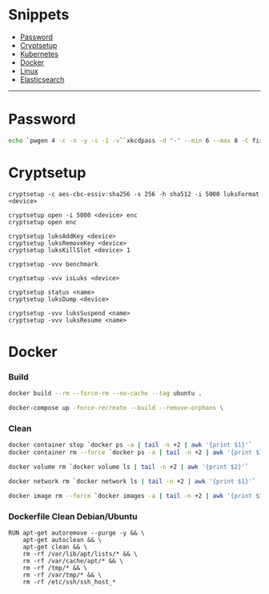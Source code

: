 # Snippets

* [Password](#Password)
* [Cryptsetup](#cryptsetup)
* [Kubernetes](kubernetes)
* [Docker](#docker)
* [Linux](linux)
* [Elasticsearch](elasticsearch)

---

# Password
```bash
echo `pwgen 4 -c -n -y -s -1 -v``xkcdpass -d "-" --min 6 --max 8 -C first -s 1 -n 2``pwgen 4 -c -n -y -s -1 -v`
```

# Cryptsetup

```
cryptsetup -c aes-cbc-essiv:sha256 -s 256 -h sha512 -i 5000 luksFormat <device>

cryptsetup open -i 5000 <device> enc
cryptsetup open enc

cryptsetup luksAddKey <device>
cryptsetup luksRemoveKey <device>
cryptsetup luksKillSlot <device> 1

cryptsetup -vvv benchmark

cryptsetup -vvv isLuks <device>

cryptsetup status <name>
cryptsetup luksDump <device>

cryptsetup -vvv luksSuspend <name>
cryptsetup -vvv luksResume <name>
```

# Docker

### Build

```bash
docker build --rm --force-rm --no-cache --tag ubuntu .

docker-compose up -force-recreate --build --remove-orphans \
```

### Clean
```bash
docker container stop `docker ps -a | tail -n +2 | awk '{print $1}'`
docker container rm --force `docker ps -a | tail -n +2 | awk '{print $1}'`

docker volume rm `docker volume ls | tail -n +2 | awk '{print $2}'`

docker network rm `docker network ls | tail -n +2 | awk '{print $1}'`

docker image rm --force `docker images -a | tail -n +2 | awk '{print $3}'`
```

### Dockerfile Clean Debian/Ubuntu

```docker
RUN apt-get autoremove --purge -y && \
    apt-get autoclean && \
    apt-get clean && \
    rm -rf /var/lib/apt/lists/* && \
    rm -rf /var/cache/apt/* && \
    rm -rf /tmp/* && \
    rm -rf /var/tmp/* && \
    rm -rf /etc/ssh/ssh_host_*
```
